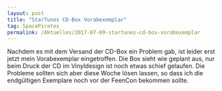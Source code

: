 ```yaml
---
layout: post
title: "StarTunes CD-Box Vorabexemplar"
tag: SpacePirates
permalink: /Aktuelles/2017-07-09-startunes-cd-box-vorabexemplar
---
```




Nachdem es mit dem Versand der CD-Box ein Problem gab, ist leider erst jetzt mein Vorabexemplar eingetroffen. Die Box sieht wie geplant aus, nur beim Druck der CD im Vinyldesign ist noch etwas schief gelaufen. Die Probleme sollten sich aber diese Woche lösen lassen, so dass ich die endgültigen Exemplare noch vor der FeenCon bekommen sollte.


